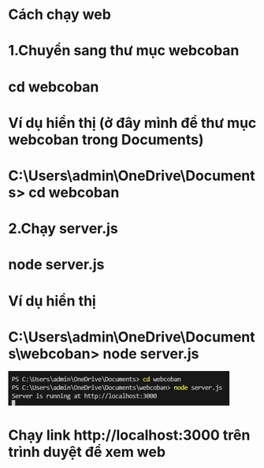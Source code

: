 # Cách chạy web

# 1.Chuyển sang thư mục webcoban
# cd webcoban

# Ví dụ hiển thị (ở đây mình để thư mục webcoban trong Documents)
# C:\Users\admin\OneDrive\Documents> cd webcoban

# 2.Chạy server.js
# node server.js

# Ví dụ hiển thị
# C:\Users\admin\OneDrive\Documents\webcoban> node server.js
![alt text](image.png)

# Chạy link http://localhost:3000 trên trình duyệt để xem web
